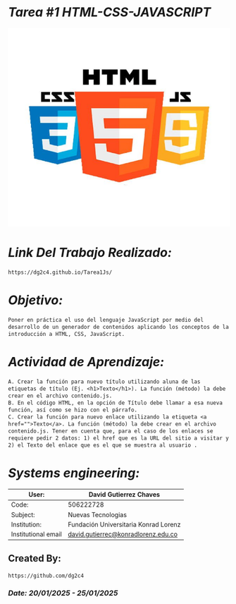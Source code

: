 # *Tarea #1 HTML-CSS-JAVASCRIPT*
<p align="center">
  <img width="600" height="450" src="Assets/HTML-CSS-JAVASCRIPT.jpg" alt="HTML-CSS-JAVASCRIPT">
</p>

# *Link Del Trabajo Realizado:*
    https://dg2c4.github.io/Tarea1Js/

# *Objetivo:*
    Poner en práctica el uso del lenguaje JavaScript por medio del desarrollo de un generador de contenidos aplicando los conceptos de la introducción a HTML, CSS, JavaScript.

# *Actividad de Aprendizaje:*
    A. Crear la función para nuevo título utilizando aluna de las etiquetas de título (Ej. <h1>Texto</h1>). La función (método) la debe crear en el archivo contenido.js.
    B. En el código HTML, en la opción de Título debe llamar a esa nueva función, así como se hizo con el párrafo.
    C. Crear la función para nuevo enlace utilizando la etiqueta <a href="">Texto</a>. La función (método) la debe crear en el archivo contenido.js. Tener en cuenta que, para el caso de los enlaces se requiere pedir 2 datos: 1) el href que es la URL del sitio a visitar y 2) el Texto del enlace que es el que se muestra al usuario .


# *Systems engineering:*
| User: | David Gutierrez Chaves |
|------|--------|
| Code: | 506222728 |
| Subject: | Nuevas Tecnologias |
| Institution: | Fundación Universitaria Konrad Lorenz |
| Institutional email | david.gutierrec@konradlorenz.edu.co |  


## Created By:
    https://github.com/dg2c4

### *Date: 20/01/2025 - 25/01/2025*
